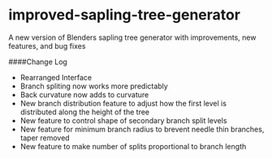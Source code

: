 # improved-sapling-tree-generator
A new version of Blenders sapling tree generator with improvements, new features, and bug fixes

####Change Log
* Rearranged Interface
* Branch spliting now works more predictably
* Back curvature now adds to curvature
* New branch distribution feature to adjust how the first level is distributed along the height of the tree
* New feature to control shape of secondary branch split levels
* New feature for minimum branch radius to brevent needle thin branches, taper removed
* New feature to make number of splits proportional to branch length

